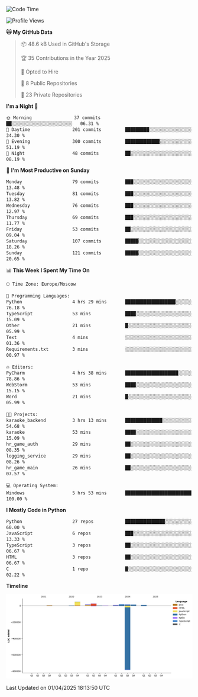 <!--START_SECTION:waka-->
![Code Time](http://img.shields.io/badge/Code%20Time-642%20hrs%2044%20mins-blue)

![Profile Views](http://img.shields.io/badge/Profile%20Views-3-blue)

**🐱 My GitHub Data** 

> 📦 48.6 kB Used in GitHub's Storage 
 > 
> 🏆 35 Contributions in the Year 2025
 > 
> 💼 Opted to Hire
 > 
> 📜 8 Public Repositories 
 > 
> 🔑 23 Private Repositories 
 > 
**I'm a Night 🦉** 

```text
🌞 Morning                37 commits          ██░░░░░░░░░░░░░░░░░░░░░░░   06.31 % 
🌆 Daytime                201 commits         █████████░░░░░░░░░░░░░░░░   34.30 % 
🌃 Evening                300 commits         █████████████░░░░░░░░░░░░   51.19 % 
🌙 Night                  48 commits          ██░░░░░░░░░░░░░░░░░░░░░░░   08.19 % 
```
📅 **I'm Most Productive on Sunday** 

```text
Monday                   79 commits          ███░░░░░░░░░░░░░░░░░░░░░░   13.48 % 
Tuesday                  81 commits          ███░░░░░░░░░░░░░░░░░░░░░░   13.82 % 
Wednesday                76 commits          ███░░░░░░░░░░░░░░░░░░░░░░   12.97 % 
Thursday                 69 commits          ███░░░░░░░░░░░░░░░░░░░░░░   11.77 % 
Friday                   53 commits          ██░░░░░░░░░░░░░░░░░░░░░░░   09.04 % 
Saturday                 107 commits         █████░░░░░░░░░░░░░░░░░░░░   18.26 % 
Sunday                   121 commits         █████░░░░░░░░░░░░░░░░░░░░   20.65 % 
```


📊 **This Week I Spent My Time On** 

```text
🕑︎ Time Zone: Europe/Moscow

💬 Programming Languages: 
Python                   4 hrs 29 mins       ███████████████████░░░░░░   76.18 % 
TypeScript               53 mins             ████░░░░░░░░░░░░░░░░░░░░░   15.09 % 
Other                    21 mins             █░░░░░░░░░░░░░░░░░░░░░░░░   05.99 % 
Text                     4 mins              ░░░░░░░░░░░░░░░░░░░░░░░░░   01.36 % 
Requirements.txt         3 mins              ░░░░░░░░░░░░░░░░░░░░░░░░░   00.97 % 

🔥 Editors: 
PyCharm                  4 hrs 38 mins       ████████████████████░░░░░   78.86 % 
WebStorm                 53 mins             ████░░░░░░░░░░░░░░░░░░░░░   15.15 % 
Word                     21 mins             █░░░░░░░░░░░░░░░░░░░░░░░░   05.99 % 

🐱‍💻 Projects: 
karaoke_backend          3 hrs 13 mins       ██████████████░░░░░░░░░░░   54.68 % 
karaoke                  53 mins             ████░░░░░░░░░░░░░░░░░░░░░   15.09 % 
hr_game_auth             29 mins             ██░░░░░░░░░░░░░░░░░░░░░░░   08.35 % 
logging_service          29 mins             ██░░░░░░░░░░░░░░░░░░░░░░░   08.26 % 
hr_game_main             26 mins             ██░░░░░░░░░░░░░░░░░░░░░░░   07.57 % 

💻 Operating System: 
Windows                  5 hrs 53 mins       █████████████████████████   100.00 % 
```

**I Mostly Code in Python** 

```text
Python                   27 repos            ███████████████░░░░░░░░░░   60.00 % 
JavaScript               6 repos             ███░░░░░░░░░░░░░░░░░░░░░░   13.33 % 
TypeScript               3 repos             ██░░░░░░░░░░░░░░░░░░░░░░░   06.67 % 
HTML                     3 repos             ██░░░░░░░░░░░░░░░░░░░░░░░   06.67 % 
C                        1 repo              █░░░░░░░░░░░░░░░░░░░░░░░░   02.22 % 
```



**Timeline**

![Lines of Code chart](https://raw.githubusercontent.com/adlemx/adlemx/main/assets/bar_graph.png)


 Last Updated on 01/04/2025 18:13:50 UTC
<!--END_SECTION:waka-->
